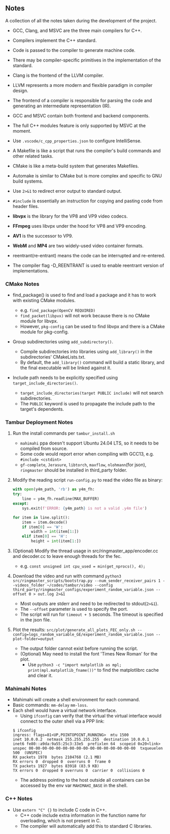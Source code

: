 ## Notes

A collection of all the notes taken during the development of the project.

- GCC, Clang, and MSVC are the three main compilers for C++.
- Compilers implement the C++ standard.
- Code is passed to the compiler to generate machine code.
- There may be compiler-specific primitives in the implementation of the standard.
- Clang is the frontend of the LLVM compiler.
- LLVM represents a more modern and flexible paradigm in compiler design.
- The frontend of a compiler is responsible for parsing the code and generating an intermediate representation (IR).
- GCC and MSVC contain both frontend and backend components.
- The full C++ modules feature is only supported by MSVC at the moment.

- Use `.vscode/c_cpp_properties.json` to configure IntelliSense.

- A Makefile is like a script that runs the compiler's build commands and other related tasks.
- CMake is like a meta-build system that generates Makefiles.
- Automake is similar to CMake but is more complex and specific to GNU build systems.

- Use `2>&1` to redirect error output to standard output.
- `#include` is essentially an instruction for copying and pasting code from header files.

- **libvpx** is the library for the VP8 and VP9 video codecs.
- **FFmpeg** uses libvpx under the hood for VP8 and VP9 encoding.
- **AV1** is the successor to VP9.
- **WebM** and **MP4** are two widely-used video container formats.


- reentrant(re-entrant) means the code can be interrupted and re-entered.
- The compiler flag -D_REENTRANT is used to enable reentrant version of implementations.


### CMake Notes

- find_package() is used to find and load a package and it has to work with existing CMake modules.
    - e.g. `find_package(OpenCV REQUIRED)`
    - `find_packet(libpvx)` will not work because there is no CMake module for libvpx.
    - However, `pkg-config` can be used to find libvpx and there is a CMake module for pkg-config.

- Group subdirectories using `add_subdirectory()`.
    - Compile subdirectories into libraries using `add_library()` in the subdirectories' CMakeLists.txt.
    - By default, the `add_library()` command will build a static library, and the final executable will be linked against it.

- Include path needs to be explicitly specified using `target_include_directories()`.
    - `target_include_directories(target PUBLIC include)` will not search subdirectories.
    - The `PUBLIC` keyword is used to propagate the include path to the target's dependents.

### Tambur Deployment Notes

1. Run the install commands per `tambur_install.sh`
    - `mahimahi` ppa doesn't support Ubuntu 24.04 LTS, so it needs to be compiled from source.
    - Some code would report error when compiling with GCC13, e.g. `#include <cstdint>`
    - `gf-complete`, `Jerasure`, `libtorch`, `maxflow`, `nlohmann`(for json), `ringmaster` should be installed in third_party folder.

2. Modify the reading script `run-config.py` to read the video file as binary:
    ```py
    with open(y4m_path, 'rb') as y4m_fh:
    try:
        line = y4m_fh.readline(MAX_BUFFER)
    except:
        sys.exit(f'ERROR: {y4m_path} is not a valid .y4m file')

    for item in line.split():
        item = item.decode()
        if item[0] == 'W':
            width = int(item[1:])
        elif item[0] == 'H':
            height = int(item[1:])
    ```

3. (Optional) Modify the thread usage in src/ringmaster_app/encoder.cc and decoder.cc to leave enough threads for the fec.
    - e.g. `const unsigned int cpu_used = min(get_nprocs(), 4);`

4. Download the video and run with command `python3 src/ringmaster_scripts/bootstrap.py --num_sender_receiver_pairs 1 --videos_folder ~/codes/tambur/video --config third_party/ringmaster_configs/experiment_random_variable.json --offset 0 > out.log 2>&1`
    - Most outputs are stderr and need to be redirected to stdout(`2>&1`).
    - The `--offset` parameter is used to specify the port.
    - The script will run for `timeout + 5` seconds. The timeout is specified in the json file.

5. Plot the results: `src/plot/generate_all_plots_FEC_only.sh --config=logs_random_variable_GE/experiment_random_variable.json --plot-folder=output`
    - The output folder cannot exist before running the script.
    - (Optional) May need to install the font 'Times New Roman' for the plot.
        - Use `python3 -c "import matplotlib as mpl; print(mpl.matplotlib_fname())"` to find the matplotlibrc cache and clear it.

### Mahimahi Notes

- Mahimahi will create a shell environment for each command.
- Basic commands: `mm-delay` `mm-loss`.
- Each shell would have a virtual network interface.
    - Using `ifconfig` can verify that the virtual the virtual interface would connect to the outer shell via a PPP link:
    ```text
    $ ifconfig
    ingress: flags=81<UP,POINTOPOINT,RUNNING>  mtu 1500
    inet 10.0.0.2  netmask 255.255.255.255  destination 10.0.0.1
    inet6 fe80::a9da:9a55:25c3:33e5  prefixlen 64  scopeid 0x20<link>
    unspec 00-00-00-00-00-00-00-00-00-00-00-00-00-00-00-00  txqueuelen 500  (UNSPEC)
    RX packets 1978  bytes 2104768 (2.1 MB)
    RX errors 0  dropped 0  overruns 0  frame 0
    TX packets 1927  bytes 83918 (83.9 KB)
    TX errors 0  dropped 0 overruns 0  carrier 0  collisions 0
    ```
    - The address pointing to the host outside all containers can be accessed by the env var `MAHIMAHI_BASE` in the shell.

### C++ Notes

- Use `extern "C" {}` to include C code in C++.
    - C++ code include extra information in the function name for overloading, which is not present in C.
    - The compiler will automatically add this to standard C libraries.